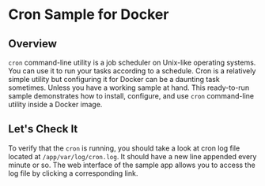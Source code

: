# Cron Sample for Docker

## Overview

`cron` command-line utility is a job scheduler on Unix-like operating systems.
You can use it to run your tasks according to a schedule.
Cron is a relatively simple utility but configuring it for Docker can be a daunting task sometimes.
Unless you have a working sample at hand. This ready-to-run sample demonstrates how to install, configure, and use `cron` command-line utility inside a Docker image.

## Let's Check It

To verify that the `cron` is running, you should take a look at cron log file located at `/app/var/log/cron.log`.
It should have a new line appended every minute or so.
The web interface of the sample app allows you to access the log file by clicking a corresponding link.
